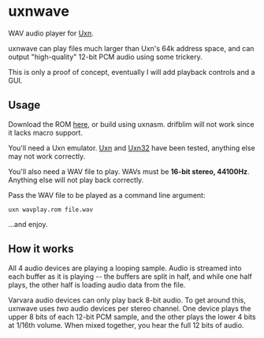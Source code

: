 # uxnwave

WAV audio player for [Uxn](https://100r.co/site/uxn.html).

uxnwave can play files much larger than Uxn's 64k address space, and can output "high-quality" 12-bit PCM audio using some trickery.

This is only a proof of concept, eventually I will add playback controls and a GUI.

## Usage

Download the ROM [here](https://github.com/vanjac/uxnwave/releases/latest/download/wavplay.rom), or build using uxnasm. drifblim will not work since it lacks macro support.

You'll need a Uxn emulator. [Uxn](https://100r.co/site/uxn.html) and [Uxn32](https://github.com/randrew/uxn32) have been tested, anything else may not work correctly.

You'll also need a WAV file to play. WAVs must be **16-bit stereo, 44100Hz**. Anything else will not play back correctly.

Pass the WAV file to be played as a command line argument:

`uxn wavplay.rom file.wav`

...and enjoy.

## How it works

All 4 audio devices are playing a looping sample. Audio is streamed into each buffer as it is playing -- the buffers are split in half, and while one half plays, the other half is loading audio data from the file.

Varvara audio devices can only play back 8-bit audio. To get around this, uxnwave uses *two* audio devices per stereo channel. One device plays the upper 8 bits of each 12-bit PCM sample, and the other plays the lower 4 bits at 1/16th volume. When mixed together, you hear the full 12 bits of audio.

